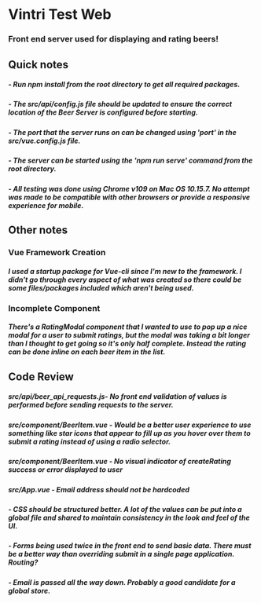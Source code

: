 # Vintri Test Web

### Front end server used for displaying and rating beers!

## Quick notes
##### - Run npm install from the root directory to get all required packages.
##### - The src/api/config.js file should be updated to ensure the correct location of the Beer Server is configured before starting.
##### - The port that the server runs on can be changed using 'port' in the src/vue.config.js file.
##### - The server can be started using the 'npm run serve' command from the root directory.
##### - All testing was done using Chrome v109 on Mac OS 10.15.7. No attempt was made to be compatible with other browsers or provide a responsive experience for mobile.

## Other notes

### Vue Framework Creation
##### I used a startup package for Vue-cli since I'm new to the framework. I didn't go through every aspect of what was created so there could be some files/packages included which aren't being used.

### Incomplete Component
##### There's a RatingModal component that I wanted to use to pop up a nice modal for a user to submit ratings, but the modal was taking a bit longer than I thought to get going so it's only half complete. Instead the rating can be done inline on each beer item in the list.

## Code Review

##### src/api/beer_api_requests.js- No front end validation of values is performed before sending requests to the server.
##### src/component/BeerItem.vue - Would be a better user experience to use something like star icons that appear to fill up as you hover over them to submit a rating instead of using a radio selector.
##### src/component/BeerItem.vue - No visual indicator of createRating success or error displayed to user
##### src/App.vue - Email address should not be hardcoded
##### - CSS should be structured better. A lot of the values can be put into a global file and shared to maintain consistency in the look and feel of the UI.
##### - Forms being used twice in the front end to send basic data. There must be a better way than overriding submit in a single page application. Routing?
##### - Email is passed all the way down. Probably a good candidate for a global store.

